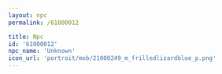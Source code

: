 ```yaml
---
layout: npc
permalink: /61000012

title: Npc
id: '61000012'
npc_name: 'Unknown'
icon_url: 'portrait/mob/21000249_m_frilledlizardblue_p.png'
---
```

